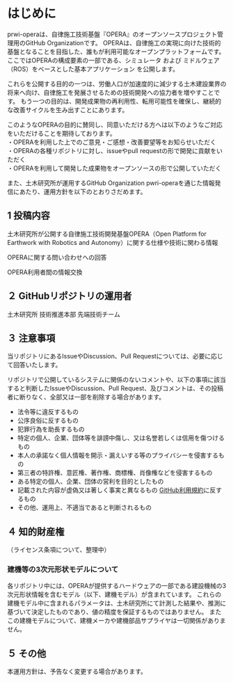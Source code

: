 # はじめに
prwi-operaは、自律施工技術基盤『OPERA』のオープンソースプロジェクト管理用のGitHub Organizationです。
OPERAは、自律施工の実現に向けた技術的基盤となることを目指した、誰もが利用可能なオープンプラットフォームです。
ここではOPERAの構成要素の一部である、シミュレータ および ミドルウェア（ROS）をベースとした基本アプリケーション を公開します。

これらを公開する目的の一つは、労働人口が加速度的に減少する土木建設業界の将来へ向け、自律施工を発展させるための技術開発への協力者を増やすことです。
もう一つの目的は、開発成果物の再利用性、転用可能性を確保し、継続的な改善サイクルを生み出すことにあります。

このようなOPERAの目的に賛同し、同意いただける方へは以下のようなご対応をいただけることを期待しております。  
・OPERAを利用した上でのご意見・ご感想・改善要望等をお知らせいただく  
・OPERAの各種リポジトリに対し、issueやpull requestの形で開発に貢献をいただく  
・OPERAを利用して開発した成果物をオープンソースの形で公開していただく  

また、土木研究所が運用するGitHub Organization pwri-operaを通じた情報発信にあたり、運用方針を以下のとおりさだめます。  

## 1 投稿内容 
土木研究所が公開する自律施工技術開発基盤OPERA（Open Platform for Earthwork with Robotics and Autonomy）に関する仕様や技術に関わる情報

OPERAに関する問い合わせへの回答

OPERA利用者間の情報交換

## ２ GitHubリポジトリの運用者
土木研究所 技術推進本部 先端技術チーム

## ３ 注意事項
当リポジトリにあるIssueやDiscussion、Pull Requestについては、必要に応じて回答いたします。

リポジトリで公開しているシステムに関係のないコメントや、以下の事項に該当すると判断したIssueやDiscussion、Pull Request、及びコメントは、その投稿者に断りなく、全部又は⼀部を削除する場合があります。

* 法令等に違反するもの
* 公序良俗に反するもの
* 犯罪行為を助長するもの
* 特定の個人、企業、団体等を誹謗中傷し、又は名誉若しくは信用を傷つけるもの
* 本人の承諾なく個人情報を開示・漏えいする等のプライバシーを侵害するもの
* 第三者の特許権、意匠権、著作権、商標権、肖像権などを侵害するもの
* ある特定の個人、企業、団体の営利を目的としたもの
* 記載された内容が虚偽又は著しく事実と異なるもの
[GitHub利用規約](https://docs.github.com/ja/github/site-policy/github-terms-of-service)に反するもの
* その他、運用上、不適当であると判断されるもの

## ４ 知的財産権

（ライセンス条項について、整理中）

### 建機等の3次元形状モデルについて
各リポジトリ中には、OPERAが提供するハードウェアの一部である建設機械の3次元形状情報を含むモデル（以下、建機モデル）が含まれています。
これらの建機モデル中に含まれるパラメータは、土木研究所にて計測した結果や、推測に基づいて決定したものであり、値の精度を保証するものではありません。
またこの建機モデルについて、建機メーカや建機部品サプライヤは一切関係がありません。

## ５ その他
本運用方針は、予告なく変更する場合があります。
